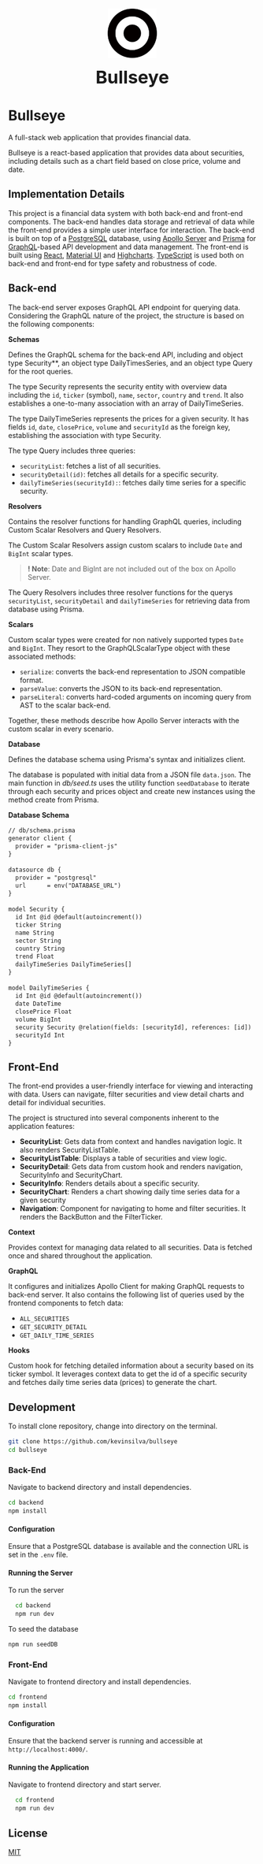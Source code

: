 <p align="center"><img src="./frontend/src/assets/logo_black.svg" width="100"></p>
<p align="center"><strong ><span style="font-size: 36px;">Bullseye</span></strong></p>
<div align="center">

</div>

# Bullseye

A full-stack web application that provides financial data.

Bullseye is a react-based application that provides data about securities, including details such as a chart field based on close price, volume and date.

## Implementation Details

This project is a financial data system with both back-end and front-end components. The back-end handles data storage and retrieval of data while the front-end provides a simple user interface for interaction. The back-end is built on top of a [PostgreSQL](https://www.postgresql.org/) database, using [Apollo Server](https://www.apollographql.com/) and [Prisma](https://www.prisma.io/) for [GraphQL](https://graphql.org/)-based API development and data management. The front-end is built using [React](https://react.dev/), [Material UI](https://mui.com/) and [Highcharts](https://www.highcharts.com/). [TypeScript](https://www.typescriptlang.org/) is used both on back-end and front-end for type safety and robustness of code.

## Back-end

The back-end server exposes GraphQL API endpoint for querying data. Considering the GraphQL nature of the project, the structure is based on the following components:

 **Schemas**

Defines the GraphQL schema for the back-end API, including and object type Security**, an object type DailyTimesSeries, and an object type Query for the root queries.

The type Security represents the security entity with overview data including the `id`, `ticker` (symbol), `name`, `sector`, `country` and `trend`. It also establishes a one-to-many association with an array of DailyTimeSeries.

The type DailyTimeSeries represents the prices for a given security. It has fields `id`, `date`, `closePrice`, `volume` and `securityId` as the foreign key, establishing the association with type Security.

The type Query includes three queries:
- `securityList`: fetches a list of all securities.
- `securityDetail(id)`: fetches all details for a specific security.
- `dailyTimeSeries(securityId):`: fetches daily time series for a specific security.

 **Resolvers**

Contains the resolver functions for handling GraphQL queries, including Custom Scalar Resolvers and Query Resolvers.

The Custom Scalar Resolvers assign custom scalars to include `Date` and `BigInt` scalar types.

> **! Note**:
> Date and BigInt are not included out of the box on Apollo Server.

The Query Resolvers includes three resolver functions for the querys `securityList`, `securityDetail` and `dailyTimeSeries` for retrieving data from database using Prisma.

 **Scalars**

Custom scalar types were created for non natively supported types `Date` and `BigInt`. They resort to the GraphQLScalarType object with these associated methods:

- `serialize`: converts the back-end representation to JSON compatible format.
- `parseValue`: converts the JSON to its back-end representation.
- `parseLiteral`: converts hard-coded arguments on incoming query from AST to the scalar back-end.

Together, these methods describe how Apollo Server interacts with the custom scalar in every scenario.

 **Database**

Defines the database schema using Prisma's syntax and initializes client.

The database is populated with initial data from a JSON file `data.json`. The main function in *db/seed.ts* uses the utility function `seedDatabase` to iterate through each security and prices object and create new instances using the method create from Prisma.

**Database Schema**

```Js
// db/schema.prisma
generator client {
  provider = "prisma-client-js"
}

datasource db {
  provider = "postgresql"
  url      = env("DATABASE_URL")
}

model Security {
  id Int @id @default(autoincrement())
  ticker String
  name String
  sector String
  country String
  trend Float
  dailyTimeSeries DailyTimeSeries[]
}

model DailyTimeSeries {
  id Int @id @default(autoincrement())
  date DateTime
  closePrice Float
  volume BigInt
  security Security @relation(fields: [securityId], references: [id])
  securityId Int
}
```

## Front-End

The front-end provides a user-friendly interface for viewing and interacting with data. Users can navigate, filter securities and view detail charts and detail for individual securities.

The project is structured into several components inherent to the application features:

- **SecurityList**: Gets data from context and handles navigation logic. It also renders SecurityListTable.
- **SecurityListTable**: Displays a table of securities and view logic.
- **SecurityDetail**: Gets data from custom hook and renders navigation, SecurityInfo and SecurityChart.
- **SecurityInfo**: Renders details about a specific security.
- **SecurityChart**: Renders a chart showing daily time series data for a given security
- **Navigation**: Component for navigating to home and filter securities. It renders the BackButton and the FilterTicker.


**Context**

Provides context for managing data related to all securities. Data is fetched once and shared throughout the application.

**GraphQL**

It configures and initializes Apollo Client for making GraphQL requests to back-end server. It also contains the following list of queries used by the frontend components to fetch data:

- `ALL_SECURITIES`
- `GET_SECURITY_DETAIL`
- `GET_DAILY_TIME_SERIES`

**Hooks**

Custom hook for fetching detailed information about a security based on its ticker symbol. It leverages context data to get the id of a specific security and fetches daily time series data (prices) to generate the chart.

## Development

To install clone repository, change into directory on the terminal.

```bash
git clone https://github.com/kevinsilva/bullseye
cd bullseye
```

### Back-End

Navigate to backend directory and install dependencies.

```bash
cd backend
npm install
```

#### Configuration

Ensure that a PostgreSQL database is available and the connection URL is set in the `.env` file.

#### Running the Server

To run the server

```bash
  cd backend
  npm run dev
```

To seed the database

```bash
npm run seedDB
```


### Front-End

Navigate to frontend directory and install dependencies.

```bash
cd frontend
npm install
```

#### Configuration

Ensure that the backend server is running and accessible at `http://localhost:4000/`.

#### Running the Application

Navigate to frontend directory and start server.

```bash
  cd frontend
  npm run dev
```

## License

[MIT](https://choosealicense.com/licenses/mit/)
